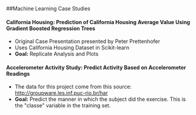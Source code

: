 ##Machine Learning Case Studies
#### California Housing: Prediction of California Housing Average Value Using Gradient Boosted Regression Trees   
  - Original Case Presentation presented by Peter Prettenhofer
  - Uses California Housing Dataset in Scikit-learn
  - **Goal:** Replicate Analysis and Plots

#### Accelerometer Activity Study: Predict Activity Based on Accelerometer Readings
  - The data for this project come from this source: http://groupware.les.inf.puc-rio.br/har
  - **Goal:** Predict the manner in which the subject did the exercise. This is the "classe" variable in the training set. 
